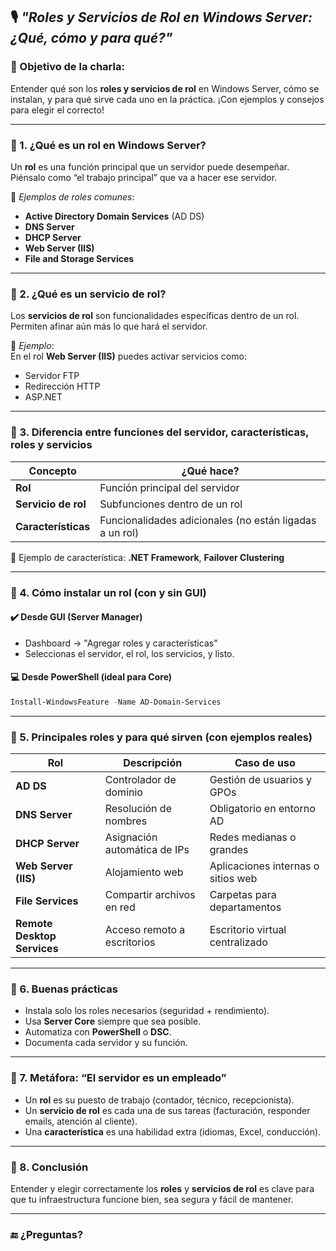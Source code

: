## 🎙️ _"Roles y Servicios de Rol en Windows Server: ¿Qué, cómo y para qué?"_

### 🎯 Objetivo de la charla:

Entender qué son los **roles y servicios de rol** en Windows Server, cómo se instalan, y para qué sirve cada uno en la práctica. ¡Con ejemplos y consejos para elegir el correcto!

---

### 🔹 1. ¿Qué es un **rol** en Windows Server?

Un **rol** es una función principal que un servidor puede desempeñar. Piénsalo como “el trabajo principal” que va a hacer ese servidor.

📌 _Ejemplos de roles comunes_:

- **Active Directory Domain Services** (AD DS)
- **DNS Server**
- **DHCP Server**
- **Web Server (IIS)**
- **File and Storage Services**

---

### 🔹 2. ¿Qué es un **servicio de rol**?

Los **servicios de rol** son funcionalidades específicas dentro de un rol. Permiten afinar aún más lo que hará el servidor.

📌 _Ejemplo_:  
En el rol **Web Server (IIS)** puedes activar servicios como:

- Servidor FTP
- Redirección HTTP
- ASP.NET

---

### 🔹 3. Diferencia entre funciones del servidor, características, roles y servicios

| Concepto            | ¿Qué hace?                                              |
| ------------------- | ------------------------------------------------------- |
| **Rol**             | Función principal del servidor                          |
| **Servicio de rol** | Subfunciones dentro de un rol                           |
| **Características** | Funcionalidades adicionales (no están ligadas a un rol) |

📌 Ejemplo de característica: **.NET Framework**, **Failover Clustering**

---

### 🔹 4. Cómo instalar un rol (con y sin GUI)

#### ✔️ Desde GUI (Server Manager)

- Dashboard → "Agregar roles y características"
- Seleccionas el servidor, el rol, los servicios, y listo.

#### 💻 Desde PowerShell (ideal para Core)

```powershell
Install-WindowsFeature -Name AD-Domain-Services
```

---

### 🔹 5. Principales roles y para qué sirven (con ejemplos reales)

| Rol                         | Descripción                  | Caso de uso                        |
| --------------------------- | ---------------------------- | ---------------------------------- |
| **AD DS**                   | Controlador de dominio       | Gestión de usuarios y GPOs         |
| **DNS Server**              | Resolución de nombres        | Obligatorio en entorno AD          |
| **DHCP Server**             | Asignación automática de IPs | Redes medianas o grandes           |
| **Web Server (IIS)**        | Alojamiento web              | Aplicaciones internas o sitios web |
| **File Services**           | Compartir archivos en red    | Carpetas para departamentos        |
| **Remote Desktop Services** | Acceso remoto a escritorios  | Escritorio virtual centralizado    |

---

### 🔹 6. Buenas prácticas

- Instala solo los roles necesarios (seguridad + rendimiento).
- Usa **Server Core** siempre que sea posible.
- Automatiza con **PowerShell** o **DSC**.
- Documenta cada servidor y su función.

---

### 🔹 7. Metáfora: “El servidor es un empleado”

- Un **rol** es su puesto de trabajo (contador, técnico, recepcionista).
- Un **servicio de rol** es cada una de sus tareas (facturación, responder emails, atención al cliente).
- Una **característica** es una habilidad extra (idiomas, Excel, conducción).

---

### 🔹 8. Conclusión

Entender y elegir correctamente los **roles** y **servicios de rol** es clave para que tu infraestructura funcione bien, sea segura y fácil de mantener.

---

### 🔚 ¿Preguntas?
